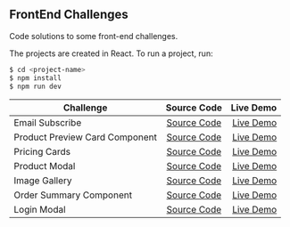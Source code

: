 ## FrontEnd Challenges
Code solutions to some front-end challenges.

The projects are created in React. To run a project, run:
```bash
$ cd <project-name>
$ npm install
$ npm run dev
```
| Challenge        | Source Code         | Live Demo  |
| ------------- |:-------------:| -----:|
| Email Subscribe      | [Source Code](/email-subscribe) |[Live Demo](https://thwani47.github.io/frontend-challenges/email-subscribe/) |
|Product Preview Card Component      | [Source Code](/product-preview-card-component) |[Live Demo](https://thwani47.github.io/frontend-challenges/product-preview-card-component/) |
| Pricing Cards      | [Source Code](/pricing-cards) |[Live Demo](https://thwani47.github.io/frontend-challenges/pricing-cards/) |
| Product Modal      | [Source Code](/product-modal) |[Live Demo](https://thwani47.github.io/frontend-challenges/product-modal/) |
| Image Gallery      | [Source Code](/image-gallery) |[Live Demo](https://thwani47.github.io/frontend-challenges/image-gallery/) |
| Order Summary Component      | [Source Code](/order-summary-component) |[Live Demo](https://thwani47.github.io/frontend-challenges/order-summary-component/) |
| Login Modal     | [Source Code](/login-modal) |[Live Demo](https://thwani47.github.io/frontend-challenges/login-modal/) |
